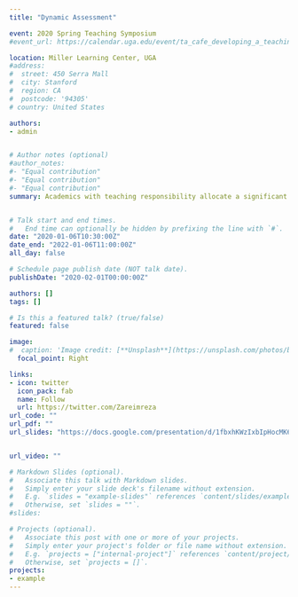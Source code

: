 ```yaml
---
title: "Dynamic Assessment"

event: 2020 Spring Teaching Symposium
#event_url: https://calendar.uga.edu/event/ta_cafe_developing_a_teaching_portfolio#.X-WXw9hKiCg

location: Miller Learning Center, UGA
#address:
#  street: 450 Serra Mall
#  city: Stanford
#  region: CA
#  postcode: '94305'
# country: United States

authors:
- admin


# Author notes (optional)
#author_notes:
#- "Equal contribution"
#- "Equal contribution"
#- "Equal contribution"
summary: Academics with teaching responsibility allocate a significant time to the preparation of problems, answers, and grading. Moreover, creating an informative assessment and encouraging students to collaborate, but submit their works is a concern of most instructors. On the other hand, students need examples and practice tests to learn, and the more they practice the more successful they are. R/exam Package can be used to convert the static questions into dynamic questions and then by a random selection of these dynamic questions, the program creates dynamic quizzes, tests and assignments to address these issues. The assessment designer can choose the type of problems such as single choice, multiple-choice, fill in the blank, short and long answers. The solutions are created automatically, and grading is done by the program as well. An instructor can use this method for both in-class and online courses since the output can be a PDF, HTML or zipped files ready to be imported into different online learning systems.


# Talk start and end times.
#   End time can optionally be hidden by prefixing the line with `#`.
date: "2020-01-06T10:30:00Z"
date_end: "2022-01-06T11:00:00Z"
all_day: false

# Schedule page publish date (NOT talk date).
publishDate: "2020-02-01T00:00:00Z"

authors: []
tags: []

# Is this a featured talk? (true/false)
featured: false

image:
#  caption: 'Image credit: [**Unsplash**](https://unsplash.com/photos/bzdhc5b3Bxs)'
  focal_point: Right

links:
- icon: twitter
  icon_pack: fab
  name: Follow
  url: https://twitter.com/Zareimreza
url_code: ""
url_pdf: ""
url_slides: "https://docs.google.com/presentation/d/1fbxhKWzIxbIpHocMK6tPNNBKa_-ZrV6DlSFxqCxeCgs/edit?usp=sharing"


url_video: ""

# Markdown Slides (optional).
#   Associate this talk with Markdown slides.
#   Simply enter your slide deck's filename without extension.
#   E.g. `slides = "example-slides"` references `content/slides/example-slides.md`.
#   Otherwise, set `slides = ""`.
#slides: 

# Projects (optional).
#   Associate this post with one or more of your projects.
#   Simply enter your project's folder or file name without extension.
#   E.g. `projects = ["internal-project"]` references `content/project/deep-learning/index.md`.
#   Otherwise, set `projects = []`.
projects:
- example
---
```

